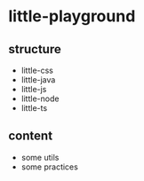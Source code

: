 # little-playground

## structure

- little-css
- little-java
- little-js
- little-node
- little-ts

## content

- some utils
- some practices
